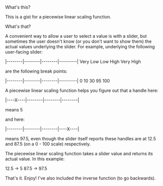 What's this?

This is a gist for a piecewise linear scaling function.

What's that?

A convenient way to allow a user to select a value is with a slider, but sometimes the user doesn't know (or you don't want to show them) the actual values underlying the slider. For example, underlying the following user-facing slider:


|--------|--------|--------|---------|
 Very Low    Low     High   Very High


are the following break points:


|--------|--------|--------|---------|
0        10       30       95       100


A piecewise linear scaling function helps you figure out that a handle here:


|----X----|--------|--------|--------|

means 5

and here:

|--------|--------|--------|----X----|


means 97.5, even though the slider itself reports these handles are at 12.5 and 87.5 (on a 0 - 100 scale) respectively.

The piecewise linear scaling function takes a slider value and returns its actual value. In this example:

12.5 -> 5
87.5 -> 97.5

That's it. Enjoy! I've also included the inverse function (to go backwards).
